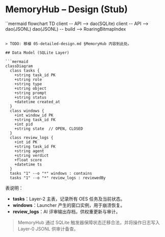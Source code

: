 # MemoryHub – Design (Stub)

``mermaid
flowchart TD
  client -- API --> dao(SQLite)
  client -- API --> dao(JSONL)
  dao(JSONL) -- build --> RoaringBitmapIndex
```

> TODO: 移植 05-detailed-design.md §MemoryHub 内容到此处。 

## Data Model (SQLite Layer)

```mermaid
classDiagram
  class tasks {
    +string task_id PK
    +string role
    +string type
    +string object
    +string prompt
    +string status
    +datetime created_at
  }
  class windows {
    +int window_id PK
    +string task_id FK
    +int pid
    +string state  // OPEN, CLOSED
  }
  class review_logs {
    +int id PK
    +string task_id FK
    +string agent
    +string verdict
    +float score
    +datetime ts
  }
  tasks "1" --o "*" windows : contains
  tasks "1" --o "*" review_logs : reviewedBy
```

表说明：
- **tasks**：Layer-2 主表，记录所有 OES 任务及当前状态。
- **windows**：Launcher 产生的窗口实例，用于崩溃恢复。
- **review_logs**：AI 评审输出存档，供权重更新与审计。

> MemoryHub 通过 SQLite 触发器保障状态迁移合法，并将操作日志写入 Layer-0 JSONL 供审计备查。 